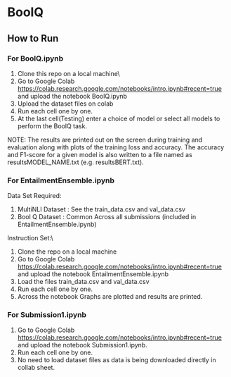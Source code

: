 # BoolQ

## How to Run

### For BoolQ.ipynb

1) Clone this repo on a local machine\
2) Go to Google Colab https://colab.research.google.com/notebooks/intro.ipynb#recent=true and upload the notebook BoolQ.ipynb
3) Upload the dataset files on colab
4) Run each cell one by one.
5) At the last cell(Testing) enter a choice of model or select all models to perform the BoolQ task.

NOTE: The results are printed out on the screen during training and evaluation along with plots of the training loss and accuracy.
The accuracy and F1-score for a given model is also written to a file named as resultsMODEL_NAME.txt (e.g. resultsBERT.txt).

### For EntailmentEnsemble.ipynb

Data Set Required:
1) MultiNLI Dataset : See the train_data.csv and val_data.csv
2) Bool Q Dataset : Common Across all submissions (included in EntailmentEnsemble.ipynb)

Instruction Set:\
1) Clone the repo on a local machine
2) Go to Google Colab https://colab.research.google.com/notebooks/intro.ipynb#recent=true and upload the notebook EntailmentEnsemble.ipynb
3) Load the files train_data.csv and val_data.csv
4) Run each cell one by one.
5) Across the notebook Graphs are plotted and results are printed.

### For Submission1.ipynb

1) Go to Google Colab https://colab.research.google.com/notebooks/intro.ipynb#recent=true and upload the notebook Submission1.ipynb.
2) Run each cell one by one.
3) No need to load dataset files as data is being downloaded directly in collab sheet.





